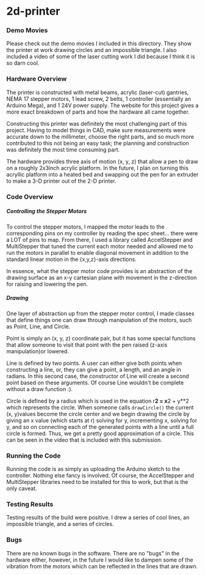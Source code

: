 # 2d-printer

### Demo Movies

Please check out the demo movies I included in this directory. They show the printer at work drawing circles and an impossible triangle. I also included a video of some of the laser cutting work I did because I think it is so darn cool.


### Hardware Overview

The printer is constructed with metal beams, acrylic (laser-cut) gantries, NEMA 17 stepper motors, 1 lead screw, 2 belts, 1 controller (essentially an Arduino Mega), and 1 24V power supply. The website for this project gives a more exact breakdown of parts and how the hardware all came together.

Constructing this printer was definitely the most challenging part of this project. Having to model things in CAD, make sure measurements were accurate down to the millimeter, choose the right parts, and so much more contributed to this not being an easy task; the planning and construction was definitely the most time consuming part.

The hardware provides three axis of motion (x, y, z) that allow a pen to draw on a roughly 2x3inch acrylic platform. In the future, I plan on turning this acryllic platform into a heated bed and swapping out the pen for an extruder to make a 3-D printer out of the 2-D printer.


### Code Overview

##### Controlling the Stepper Motors

To control the stepper motors, I mapped the motor leads to the corresponding pins on my controller by reading the spec sheet... there were a LOT of pins to map.
From there, I used a library called AccelStepper and MultiStepper that tuned the current each motor needed and allowed me to run the motors in parallel to enable diagonal movement in addition to the standard linear motion in the {x,y,z}-axis directions.

In essence, what the stepper motor code provides is an abstraction of the drawing surface as an x-y cartesian plane with movement in the z-direction for raising and lowering the pen.

##### Drawing

One layer of abstraction up from the stepper motor control, I made classes that define things one can draw through manipulation of the motors, such as Point, Line, and Circle.

Point is simply an (x, y, z) coordinate pair, but it has some special functions that allow someone to visit that point with the pen raised (z-axis manipulation)or lowered.

Line is defined by two points. A user can either give both points when constructing a line, or, they  can give a point, a length, and an angle in radians.  In this second case, the constructor of Line will create a second point based on these arguments. Of course Line wouldn't be complete without a draw function :).

Circle is defined by a radius which is used in the equation r**2 = x**2 + y**2 which represents the circle. When someone calls `drawCircle()` the current (x, y)values become the circle center and we begin drawing the circle by giving an x value (which starts at r) solving for y, incrementing x, solving for y, and so on connecting each of the generated points with a line until a full circle is formed. Thus, we get a pretty good approximation of a circle. This can be seen in the video that is included with this submission.


### Running the Code

Running the code is as simply as uploading the Arduino sketch to the controller. Nothing else fancy is involved. Of course, the AccelStepper and MultiStepper libraries need to be installed for this to work, but that is the only caveat.


### Testing Results

Testing results of the build were positive. I drew a series of cool lines, an impossible triangle, and a series of circles. 


### Bugs

There are no known bugs in the software. There are no "bugs" in the hardware either, however, in the future I would like to dampen some of the vibration from the motors which can be reflected in the lines that are drawn.
